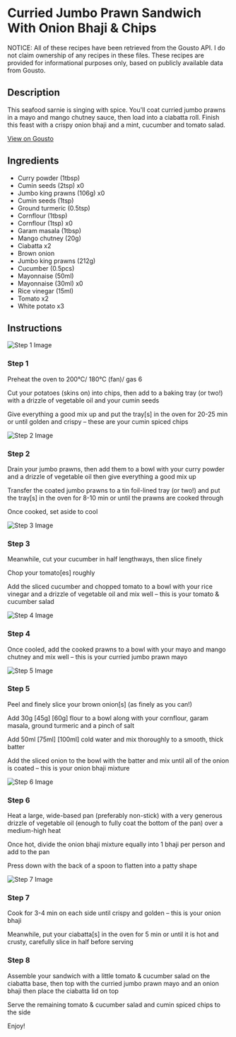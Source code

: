# Curried Jumbo Prawn Sandwich With Onion Bhaji & Chips

NOTICE: All of these recipes have been retrieved from the Gousto API. I do not claim ownership of any recipes in these files. These recipes are provided for informational purposes only, based on publicly available data from Gousto.

## Description

This seafood sarnie is singing with spice. You'll coat curried jumbo prawns in a mayo and mango chutney sauce, then load into a ciabatta roll. Finish this feast with a crispy onion bhaji and a mint, cucumber and tomato salad.

[View on Gousto](https://www.gousto.co.uk/recipes/cookbook/curried-prawn-sandwich-with-onion-bhaji-radish-salad)

## Ingredients

- Curry powder (1tbsp)
- Cumin seeds (2tsp) x0
- Jumbo king prawns (106g) x0
- Cumin seeds (1tsp)
- Ground turmeric (0.5tsp)
- Cornflour (1tbsp)
- Cornflour (1tsp) x0
- Garam masala (1tbsp)
- Mango chutney (20g)
- Ciabatta x2
- Brown onion
- Jumbo king prawns (212g)
- Cucumber (0.5pcs)
- Mayonnaise (50ml)
- Mayonnaise (30ml) x0
- Rice vinegar (15ml)
- Tomato x2
- White potato x3

## Instructions

![Step 1 Image](https://production-media.gousto.co.uk/cms/recipe-step-image/Step-1-1654015812844-x200.jpg)

### Step 1

Preheat the oven to 200°C/ 180°C (fan)/ gas 6

Cut your potatoes (skins on) into chips, then add to a baking tray (or two!) with a drizzle of vegetable oil and your cumin seeds

Give everything a good mix up and put the tray[s] in the oven for 20-25 min or until golden and crispy – these are your cumin spiced chips

![Step 2 Image](https://production-media.gousto.co.uk/cms/recipe-step-image/Step-2-1654015816221-x200.jpg)

### Step 2

Drain your jumbo prawns, then add them to a bowl with your curry powder and a drizzle of vegetable oil then give everything a good mix up

Transfer the coated jumbo prawns to a tin foil-lined tray (or two!) and put the tray[s] in the oven for 8-10 min or until the prawns are cooked through

Once cooked, set aside to cool

![Step 3 Image](https://production-media.gousto.co.uk/cms/recipe-step-image/Step-3-1654015818723-x200.jpg)

### Step 3

Meanwhile, cut your cucumber in half lengthways, then slice finely

Chop your tomato[es] roughly

Add the sliced cucumber and chopped tomato to a bowl with your rice vinegar and a drizzle of vegetable oil and mix well – this is your tomato & cucumber salad

![Step 4 Image](https://production-media.gousto.co.uk/cms/recipe-step-image/Step-4-1654015821852-x200.jpg)

### Step 4

Once cooled, add the cooked prawns to a bowl with your mayo and mango chutney and mix well – this is your curried jumbo prawn mayo

![Step 5 Image](https://production-media.gousto.co.uk/cms/recipe-step-image/Step-5-1654015826281-x200.jpg)

### Step 5

Peel and finely slice your brown onion[s] (as finely as you can!)

Add 30g <span class="text-purple">[45g]</span> <span class="text-danger">[60g]</span> flour to a bowl along with your cornflour, garam masala, ground turmeric and a pinch of salt

Add 50ml <span class="text-purple">[75ml]</span> <span class="text-danger">[100ml]</span> cold water and mix thoroughly to a smooth, thick batter

Add the sliced onion to the bowl with the batter and mix until all of the onion is coated – this is your onion bhaji mixture

![Step 6 Image](https://production-media.gousto.co.uk/cms/recipe-step-image/Step-6-1654015829282-x200.jpg)

### Step 6

Heat a large, wide-based pan (preferably non-stick) with a very generous drizzle of vegetable oil (enough to fully coat the bottom of the pan) over a medium-high heat

Once hot, divide the onion bhaji mixture equally into 1 bhaji per person and add to the pan

Press down with the back of a spoon to flatten into a patty shape

![Step 7 Image](https://production-media.gousto.co.uk/cms/recipe-step-image/Step-7-1654015832081-x200.jpg)

### Step 7

Cook for 3-4 min on each side until crispy and golden – this is your onion bhaji

Meanwhile, put your ciabatta[s] in the oven for 5 min or until it is hot and crusty, carefully slice in half before serving

### Step 8

Assemble your sandwich with a little tomato & cucumber salad on the ciabatta base, then top with the curried jumbo prawn mayo and an onion bhaji then place the ciabatta lid on top

Serve the remaining tomato & cucumber salad and cumin spiced chips to the side

Enjoy!

